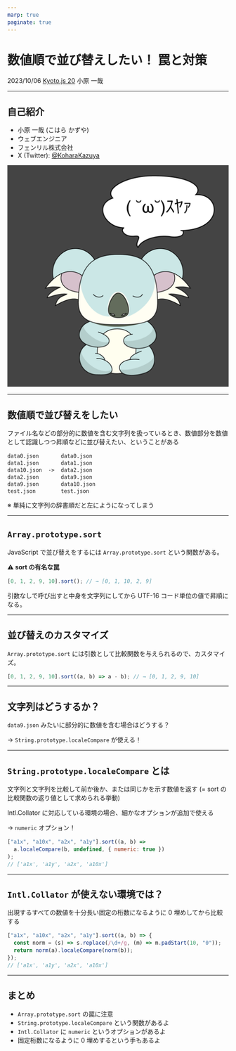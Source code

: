 ```yaml
---
marp: true
paginate: true
---
```


<!-- _paginate: false -->

# 数値順で並び替えしたい！ 罠と対策 <!-- fit -->

2023/10/06 [Kyoto.js 20](https://kyotojs.connpass.com/event/296322/)
小原 一哉

---

## 自己紹介

- 小原 一哉 (こはら かずや)
- ウェブエンジニア
- フェンリル株式会社
- X (Twitter): [@KoharaKazuya](https://twitter.com/KoharaKazuya)

![bg cover right](./koharakazuya.png)

---

## 数値順で並び替えをしたい

ファイル名などの部分的に数値を含む文字列を扱っているとき、数値部分を数値として認識しつつ昇順などに並び替えたい、ということがある

```
data0.json       data0.json
data1.json       data1.json
data10.json  ->  data2.json
data2.json       data9.json
data9.json       data10.json
test.json        test.json
```

※ 単純に文字列の辞書順だと左にようになってしまう

---

## `Array.prototype.sort`

JavaScript で並び替えをするには `Array.prototype.sort` という関数がある。

**⚠ sort の有名な罠**

```javascript
[0, 1, 2, 9, 10].sort(); // → [0, 1, 10, 2, 9]
```

引数なしで呼び出すと中身を文字列にしてから UTF-16 コード単位の値で昇順になる。

---

## 並び替えのカスタマイズ

`Array.prototype.sort` には引数として比較関数を与えられるので、カスタマイズ。

```javascript
[0, 1, 2, 9, 10].sort((a, b) => a - b); // → [0, 1, 2, 9, 10]
```

---

## 文字列はどうするか？

`data9.json` みたいに部分的に数値を含む場合はどうする？

→ `String.prototype.localeCompare` が使える！

---

## `String.prototype.localeCompare` とは

文字列と文字列を比較して前か後か、または同じかを示す数値を返す (= sort の比較関数の返り値として求められる挙動)

Intl.Collator に対応している環境の場合、細かなオプションが追加で使える

→ `numeric` オプション！

```javascript
["a1x", "a10x", "a2x", "a1y"].sort((a, b) =>
  a.localeCompare(b, undefined, { numeric: true })
);
// ['a1x', 'a1y', 'a2x', 'a10x']
```

---

## `Intl.Collator` が使えない環境では？

出現するすべての数値を十分長い固定の桁数になるように 0 埋めしてから比較する

```javascript
["a1x", "a10x", "a2x", "a1y"].sort((a, b) => {
  const norm = (s) => s.replace(/\d+/g, (m) => m.padStart(10, "0"));
  return norm(a).localeCompare(norm(b));
});
// ['a1x', 'a1y', 'a2x', 'a10x']
```

---

## まとめ

- `Array.prototype.sort` の罠に注意
- `String.prototype.localeCompare` という関数があるよ
- `Intl.Collator` に `numeric` というオプションがあるよ
- 固定桁数になるように 0 埋めするという手もあるよ
